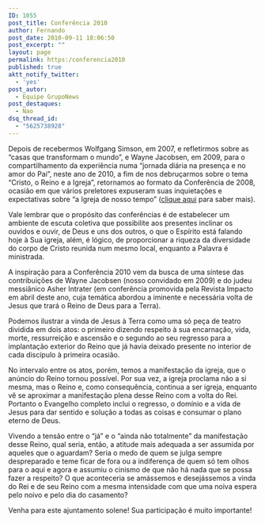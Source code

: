 ```yaml
---
ID: 1055
post_title: Conferência 2010
author: Fernando
post_date: 2010-09-11 18:06:50
post_excerpt: ""
layout: page
permalink: https:/conferencia2010
published: true
aktt_notify_twitter:
  - 'yes'
post_autor:
  - Equipe GrupoNews
post_destaques:
  - Nao
dsq_thread_id:
  - "5625738928"
---
```

Depois de recebermos Wolfgang Simson, em 2007, e refletirmos sobre as “casas que transformam o mundo”, e Wayne Jacobsen, em 2009, para o compartilhamento da experiência numa “jornada diária na presença e no amor do Pai”, neste ano de 2010, a fim de nos debruçarmos sobre o tema “Cristo, o Reino e a Igreja”, retornamos ao formato da Conferência de 2008, ocasião em que vários preletores expuseram suas inquietações e expectativas sobre “a Igreja de nosso tempo” (<a href="http://www.gruponews.com.br/conferencia2008/" target="_blank">clique aqui</a> para saber mais).

Vale lembrar que o propósito das conferências é de estabelecer um ambiente de escuta coletiva que possibilite aos presentes inclinar os ouvidos e ouvir, de Deus e uns dos outros, o que o Espírito está falando hoje à Sua igreja, além, é lógico, de proporcionar a riqueza da diversidade do corpo de Cristo reunida num mesmo local, enquanto a Palavra é ministrada.

A inspiração para a Conferência 2010 vem da busca de uma síntese das contribuições de Wayne Jacobsen (nosso convidado em 2009) e do judeu messiânico Asher Intrater (em conferência promovida pela Revista Impacto em abril deste ano, cuja temática abordou a iminente e necessária volta de Jesus que trará o Reino de Deus para a Terra).

Podemos ilustrar a vinda de Jesus à Terra como uma só peça de teatro dividida em dois atos: o primeiro dizendo respeito à sua encarnação, vida, morte, ressurreição e ascensão e o segundo ao seu regresso para a implantação exterior do Reino que já havia deixado presente no interior de cada discípulo à primeira ocasião.

No intervalo entre os atos, porém, temos a manifestação da igreja, que o anúncio do Reino tornou possível. Por sua vez, a igreja proclama não a si mesma, mas o Reino e, como consequência, continua a ser igreja, enquanto vê se aproximar a manifestação plena desse Reino com a volta do Rei. Portanto o Evangelho completo inclui o regresso, o domínio e a vida de Jesus para dar sentido e solução a todas as coisas e consumar o plano eterno de Deus.

Vivendo a tensão entre o “já” e o “ainda não totalmente” da manifestação desse Reino, qual seria, então, a atitude mais adequada a ser assumida por aqueles que o aguardam? Seria o medo de quem se julga sempre despreparado e teme ficar de fora ou a indiferença de quem só tem olhos para o aqui e agora e assumiu o cinismo de que não há nada que se possa fazer a respeito? O que aconteceria se amássemos e desejássemos a vinda do Rei e de seu Reino com a mesma intensidade com que uma noiva espera pelo noivo e pelo dia do casamento?

Venha para este ajuntamento solene! Sua participação é muito importante!